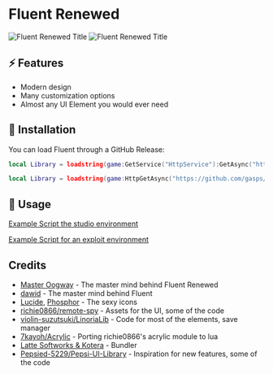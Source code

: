 # Fluent Renewed

![Fluent Renewed Title](Assets/darkmode.png#gh-dark-mode-only)
![Fluent Renewed Title](Assets/darkmode.png#gh-light-mode-only)

## ⚡ Features

- Modern design
- Many customization options
- Almost any UI Element you would ever need

## 🔌 Installation

You can load Fluent through a GitHub Release:

```lua
local Library = loadstring(game:GetService("HttpService"):GetAsync("https://github.com/gasps/fluent-edit/releases/latest/download/Fluent.luau", true))()
```

```lua
local Library = loadstring(game:HttpGetAsync("https://github.com/gasps/fluent-edit/releases/latest/download/Fluent.luau", true))()
```

## 📜 Usage

[Example Script the studio environment](https://github.com/gasps/fluent-edit/blob/master/Example.client.luau)

[Example Script for an exploit environment](https://github.com/gasps/fluent-edit/blob/master/Example.luau)

## Credits

- [Master Oogway](https://github.com/ActualMasterOogway/Fluent-Renewed) - The master mind behind Fluent Renewed
- [dawid](https://github.com/dawid-scripts/Fluent) - The master mind behind Fluent
- [Lucide](https://github.com/lucide-icons), [Phosphor](https://github.com/phosphor-icons) - The sexy icons
- [richie0866/remote-spy](https://github.com/richie0866/remote-spy) - Assets for the UI, some of the code
- [violin-suzutsuki/LinoriaLib](https://github.com/violin-suzutsuki/LinoriaLib) - Code for most of the elements, save manager
- [7kayoh/Acrylic](https://github.com/7kayoh/Acrylic) - Porting richie0866's acrylic module to lua
- [Latte Softworks & Kotera](https://github.com/latte-soft/wax/) - Bundler
- [Pepsied-5229/Pepsi-UI-Library](https://github.com/Pepsied-5229/Pepsi-UI-Library) - Inspiration for new features, some of the code
